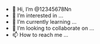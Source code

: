- 👋 Hi, I’m @12345678Nn
- 👀 I’m interested in ...
- 🌱 I’m currently learning ...
- 💞️ I’m looking to collaborate on ...
- 📫 How to reach me ...

<!---
12345678Nn/12345678Nn is a ✨ special ✨ repository because its `README.md` (this file) appears on your GitHub profile.
You can click the Preview link to take a look at your changes.
--->
